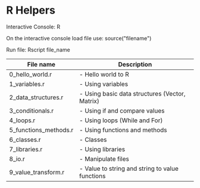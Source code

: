 # R Helpers

Interactive Console:
R

On the interactive console load file use:
source("filename")

Run file:
Rscript file_name

| File name        		| Description 												   |
| --------------------- |------------------------------------------------------------- |
| 0_hello_world.r 		| - Hello world to R |
| 1_variables.r 		| - Using variables |
| 2_data_structures.r	| - Using basic data structures (Vector, Matrix) |
| 3_conditionals.r		| - Using if and compare values |
| 4_loops.r				| - Using loops (While and For) |
| 5_functions_methods.r | - Using functions and methods |
| 6_classes.r 			| - Classes |
| 7_libraries.r			| - Using libraries |
| 8_io.r 				| - Manipulate files |
| 9_value_transform.r	| - Value to string and string to value functions |